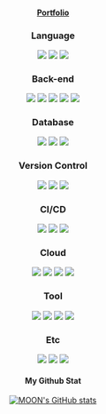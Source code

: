 <div align="center">

#### [Portfolio](https://talented-farmhouse-3ae.notion.site/Hello-World-36633d9985804afcaa5e3dd9166ded20)
  
### Language
<img src="https://img.shields.io/badge/Java-FF160B?style=flat-square&logo=java&logoColor=white"/> 
<img src="https://img.shields.io/badge/C++-00599C?style=flat-square&logo=Cplusplus&logoColor=white"/> 
<img src="https://img.shields.io/badge/Python-F37626?style=flat-square&logo=Python&logoColor=white"/>

### Back-end
<img src="https://img.shields.io/badge/Spring Boot-6DB33F?style=flat-square&logo=Spring boot&logoColor=white"/>
<img src="https://img.shields.io/badge/Spring Security-6DB33F?style=flat-square&logo=springsecurity&logoColor=white"/>
<img src="https://img.shields.io/badge/Spring Data JPA-7C4EC4?style=flat-square&logo=jpa&logoColor=white"/>
<img src="https://img.shields.io/badge/MyBatis-C4242B?style=flat-square&logo=mybatis&logoColor=white"/>
<img src="https://img.shields.io/badge/Junit-25A162?style=flat-square&logo=Junit5&logoColor=white"/>   

### Database
<img src="https://img.shields.io/badge/MySQL-2AB1AC?style=flat-square&logo=MySQL&logoColor=white"/> 
<img src="https://img.shields.io/badge/PostgreSQL-4169E1?style=flat-square&logo=postgresql&logoColor=white"/>
<img src="https://img.shields.io/badge/Oracle-F80000?style=flat-square&logo=Oracle&logoColor=white"/>

### Version Control
<img src="https://img.shields.io/badge/Git-F05032?style=flat-square&logo=Git&logoColor=white"/> 
<img src="https://img.shields.io/badge/Github-000000?style=flat-square&logo=Github&logoColor=white"/> 
<img src="https://img.shields.io/badge/Source Tree-0052CC?style=flat-square&logo=sourcetree&logoColor=white"/> 

### CI/CD
<img src="https://img.shields.io/badge/Github Actions-2088FF?style=flat-square&logo=githubactions&logoColor=white"/>
<img src="https://img.shields.io/badge/Docker-2496ED?style=flat-square&logo=docker&logoColor=white"/>
<img src="https://img.shields.io/badge/AWS CodeDeploy-EF2D5E?style=flat-square&logo=Amazon AWS&logoColor=white"/> 

### Cloud
<img src="https://img.shields.io/badge/AWS EC2-FF9900?style=flat-square&logo=amazonec2&logoColor=black"/> 
<img src="https://img.shields.io/badge/AWS S3-E34F26?style=flat-square&logo=amazons3&logoColor=white"/> 
<img src="https://img.shields.io/badge/AWS RDS-527FFF?style=flat-square&logo=amazonrds&logoColor=white"/> 
<img src="https://img.shields.io/badge/AWS Lambda-FF9900?style=flat-square&logo=awslambda&logoColor=white"/>

### Tool
<img src="https://img.shields.io/badge/IntelliJ IDEA-8A3391?style=flat-square&logo=IntelliJ IDEA&logoColor=black"/>
<img src="https://img.shields.io/badge/JIRA-0052CC?style=flat-square&logo=jira&logoColor=white"/> 
<img src="https://img.shields.io/badge/Notion-FFFFFF?style=flat-square&logo=Notion&logoColor=black"/> 
<img src="https://img.shields.io/badge/Slack-4A154B?style=flat-square&logo=Slack&logoColor=white"/> 

### Etc
<img src="https://img.shields.io/badge/Unity-FFFFFF?style=flat-square&logo=unity&logoColor=black"/> 
<img src="https://img.shields.io/badge/Selenium-43B02A?style=flat-square&logo=Selenium&logoColor=white"/> 
<img src="https://img.shields.io/badge/Pandas-150458?style=flat-square&logo=Pandas&logoColor=white"/> 


#### My Github Stat

[![MOON's GitHub stats](https://github-readme-stats.vercel.app/api?username=y005&theme=graywhite&show_icons=true)](https://github.com/anuraghazra/github-readme-stats)
</div>
